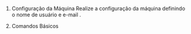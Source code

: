 1. Configuração da Máquina
Realize a configuração da máquina definindo o nome de usuário e e-mail . 

2. Comandos Básicos
